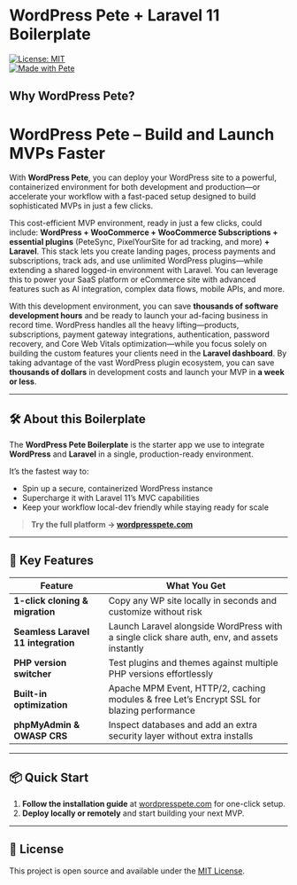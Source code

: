 # WordPress Pete + Laravel 11 Boilerplate

[![License: MIT](https://img.shields.io/badge/License-MIT-%231572B6.svg)](LICENSE)  
[![Made with Pete](https://img.shields.io/badge/built%20with-WordPress%20Pete-0a0a0a.svg)](https://wordpresspete.com)

## Why WordPress Pete?

# WordPress Pete – Build and Launch MVPs Faster

With **WordPress Pete**, you can deploy your WordPress site to a powerful, containerized environment for both development and production—or accelerate your workflow with a fast-paced setup designed to build sophisticated MVPs in just a few clicks.  

This cost-efficient MVP environment, ready in just a few clicks, could include: **WordPress + WooCommerce + WooCommerce Subscriptions + essential plugins** (PeteSync, PixelYourSite for ad tracking, and more) **+ Laravel**. This stack lets you create landing pages, process payments and subscriptions, track ads, and use unlimited WordPress plugins—while extending a shared logged-in environment with Laravel. You can leverage this to power your SaaS platform or eCommerce site with advanced features such as AI integration, complex data flows, mobile APIs, and more.  

With this development environment, you can save **thousands of software development hours** and be ready to launch your ad-facing business in record time. WordPress handles all the heavy lifting—products, subscriptions, payment gateway integrations, authentication, password recovery, and Core Web Vitals optimization—while you focus solely on building the custom features your clients need in the **Laravel dashboard**. By taking advantage of the vast WordPress plugin ecosystem, you can save **thousands of dollars** in development costs and launch your MVP in **a week or less**.  

---

## 🛠 About this Boilerplate

The **WordPress Pete Boilerplate** is the starter app we use to integrate **WordPress** and **Laravel** in a single, production-ready environment.  

It’s the fastest way to:
- Spin up a secure, containerized WordPress instance
- Supercharge it with Laravel 11’s MVC capabilities
- Keep your workflow local-dev friendly while staying ready for scale

> **Try the full platform → [wordpresspete.com](https://wordpresspete.com)**

---

## 🚀 Key Features

| Feature | What You Get |
|---------|--------------|
| **1-click cloning & migration** | Copy any WP site locally in seconds and customize without risk |
| **Seamless Laravel 11 integration** | Launch Laravel alongside WordPress with a single click share auth, env, and assets instantly |
| **PHP version switcher** | Test plugins and themes against multiple PHP versions effortlessly |
| **Built-in optimization** | Apache MPM Event, HTTP/2, caching modules & free Let’s Encrypt SSL for blazing performance |
| **phpMyAdmin & OWASP CRS** | Inspect databases and add an extra security layer without extra installs |

---

## 📦 Quick Start

1. **Follow the installation guide** at [wordpresspete.com](https://wordpresspete.com) for one-click setup.
2. **Deploy locally or remotely** and start building your next MVP.

---

## 📜 License
This project is open source and available under the [MIT License](LICENSE).
